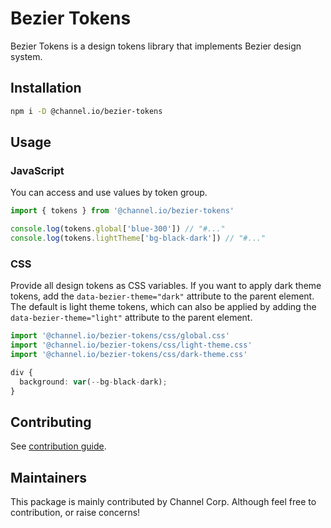 # Bezier Tokens

Bezier Tokens is a design tokens library that implements Bezier design system.

## Installation

```bash
npm i -D @channel.io/bezier-tokens
```

## Usage

### JavaScript

You can access and use values by token group.

```ts
import { tokens } from '@channel.io/bezier-tokens'

console.log(tokens.global['blue-300']) // "#..."
console.log(tokens.lightTheme['bg-black-dark']) // "#..."
```

### CSS

Provide all design tokens as CSS variables. If you want to apply dark theme tokens, add the `data-bezier-theme="dark"` attribute to the parent element. The default is light theme tokens, which can also be applied by adding the `data-bezier-theme="light"` attribute to the parent element.

```ts
import '@channel.io/bezier-tokens/css/global.css'
import '@channel.io/bezier-tokens/css/light-theme.css'
import '@channel.io/bezier-tokens/css/dark-theme.css'

div {
  background: var(--bg-black-dark);
}
```

## Contributing

See [contribution guide](https://github.com/channel-io/bezier-react/wiki/Contribute).

## Maintainers

This package is mainly contributed by Channel Corp. Although feel free to contribution, or raise concerns!
